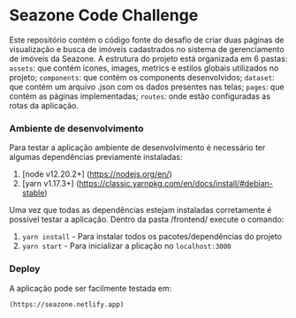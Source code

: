 # Seazone Code Challenge

Este repositório contém o código fonte do desafio de criar duas páginas de visualização e busca de imóveis cadastrados no sistema de gerenciamento de imóveis da Seazone. A estrutura do projeto está organizada em 6 pastas: `assets`: que contém ícones, images, metrics e estilos globais utilizados no projeto; `components`: que contém os components desenvolvidos; `dataset`: que contém um arquivo .json com os dados presentes nas telas; `pages`: que contém as páginas implementadas; `routes`: onde estão configuradas as rotas da aplicação. 

### Ambiente de desenvolvimento
Para testar a aplicação ambiente de desenvolvimento é necessário ter algumas dependências previamente instaladas:

1. [node v12.20.2+] (https://nodejs.org/en/)
2. [yarn v1.17.3+] (https://classic.yarnpkg.com/en/docs/install/#debian-stable)

Uma vez que todas as dependências estejam instaladas corretamente é possível testar a aplicação.
Dentro da pasta /frontend/ execute o comando:

1. `yarn install` - Para instalar todos os pacotes/dependências do projeto
2. `yarn start` - Para inicializar a plicação no `localhost:3000`

### Deploy
A aplicação pode ser facilmente testada em:

`(https://seazone.netlify.app)`
